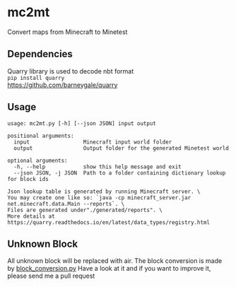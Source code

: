 # mc2mt
Convert maps from Minecraft to Minetest

## Dependencies
Quarry library is used to decode nbt format \
`pip install quarry` \
https://github.com/barneygale/quarry

## Usage
```
usage: mc2mt.py [-h] [--json JSON] input output

positional arguments:
  input                 Minecraft input world folder
  output                Output folder for the generated Minetest world

optional arguments:
  -h, --help            show this help message and exit
  --json JSON, -j JSON  Path to a folder containing dictionary lookup for block ids

Json lookup table is generated by running Minecraft server. \
You may create one like so: `java -cp minecraft_server.jar net.minecraft.data.Main --reports`. \
Files are generated under"./generated/reports". \
More details at https://quarry.readthedocs.io/en/latest/data_types/registry.html
```

## Unknown Block
All unknown block will be replaced with air.
The block conversion is made by [block_conversion.py](block_conversion.py) 
Have a look at it and if you want to improve it, please send me a pull request

